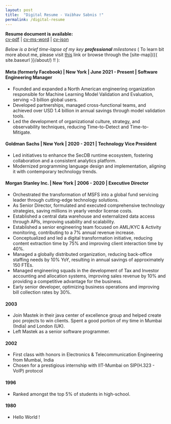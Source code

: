 ```yaml
---
layout: post
title:  "Digital Resume - Vaibhav Sabnis !"
permalink: /digital-resume
---
```

**Resume document is available:**  
[cv-pdf]({{site.baseurl}}/assets/resume/vs/Vaibhav-Sabnis.pdf "Open Vaibhav's resume in pdf format") | [cv-ms-word]({{site.baseurl}}/assets/resume/vs/Vaibhav-Sabnis.docx "Open Vaibhav's resume in MS-Word format") | [cv-json]({{site.baseurl}}/under-construction/ "Open Vaibhav's resume in JSON")


_Below is a brief time-lapse of my key **professional** milestones_ ( To learn bit more about me, please visit [this]({{site.baseurl}}/digital-intro "Vaibhav's Introduction") link or browse through the [site-map]({{ site.baseurl }}/about/) !! ): 

#### Meta (formerly Facebook) | New York | June 2021 - Present | Software Engineering Manager

* Founded and expanded a North American engineering organization responsible for Machine Learning Model Validation and Evaluation, serving ~3 billion global users.
* Developed partnerships, managed cross-functional teams, and achieved over USD 1.4 billion in annual savings through model validation tools.
* Led the development of organizational culture, strategy, and observability techniques, reducing Time-to-Detect and Time-to-Mitigate.


#### Goldman Sachs | New York | 2020 - 2021 | Technology Vice President
* Led initiatives to enhance the SecDB runtime ecosystem, fostering collaboration and a consistent analytics platform.
* Modernized programming language design and implementation, aligning it with contemporary technology trends.

#### Morgan Stanley Inc. | New York | 2006 - 2020 | Executive Director
* Orchestrated the transformation of MSFS into a global fund servicing leader through cutting-edge technology solutions.
* As Senior Director, formulated and executed comprehensive technology strategies, saving millions in yearly vendor license costs.
* Established a central data warehouse and externalized data access through APIs, improving usability and scalability.
* Established a senior engineering team focused on AML/KYC & Activity monitoring, contributing to a 7% annual revenue increase.
* Conceptualized and led a digital transformation initiative, reducing content extraction time by 75% and improving client interaction time by 40%.
* Managed a globally distributed organization, reducing back-office staffing needs by 10% YoY, resulting in annual savings of approximately 150 FTEs.
* Managed engineering squads in the development of Tax and Investor accounting and allocation systems, improving sales revenue by 10% and providing a competitive advantage for the business.
* Early senior developer, optimizing business operations and improving bill collection rates by 30%.


#### 2003
* Join Mastek in their java center of excellence group and helped create poc projects to win clients. Spent a good portion of my time in Mumbai (India) and London (UK). 
* Left Mastek as a senior software programmer. 

#### 2002
* First class with honors in Electronics & Telecommunication Engineering from Mumbai, India
* Chosen for a prestigious internship with IIT-Mumbai on SIP(H.323 - VoIP) protocol

#### 1996
* Ranked amongst the top 5% of students in high-school.  

#### 1980 
* Hello World ! 
